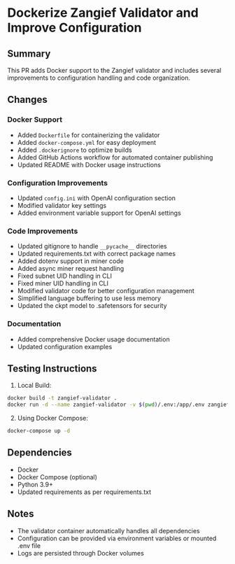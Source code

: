 # Dockerize Zangief Validator and Improve Configuration

## Summary
This PR adds Docker support to the Zangief validator and includes several improvements to configuration handling and code organization.

## Changes

### Docker Support
- Added `Dockerfile` for containerizing the validator
- Added `docker-compose.yml` for easy deployment
- Added `.dockerignore` to optimize builds
- Added GitHub Actions workflow for automated container publishing
- Updated README with Docker usage instructions

### Configuration Improvements
- Updated `config.ini` with OpenAI configuration section
- Modified validator key settings
- Added environment variable support for OpenAI settings

### Code Improvements
- Updated gitignore to handle `__pycache__` directories
- Updated requirements.txt with correct package names
- Added dotenv support in miner code
- Added async miner request handling
- Fixed subnet UID handling in CLI
- Fixed miner UID handling in CLI
- Modified validator code for better configuration management
- Simplified language buffering to use less memory
- Updated the ckpt model to .safetensors for security

### Documentation
- Added comprehensive Docker usage documentation
- Updated configuration examples

## Testing Instructions
1. Local Build:
```bash
docker build -t zangief-validator .
docker run -d --name zangief-validator -v $(pwd)/.env:/app/.env zangief-validator
```

2. Using Docker Compose:
```bash
docker-compose up -d
```

## Dependencies
- Docker
- Docker Compose (optional)
- Python 3.9+
- Updated requirements as per requirements.txt

## Notes
- The validator container automatically handles all dependencies
- Configuration can be provided via environment variables or mounted .env file
- Logs are persisted through Docker volumes
